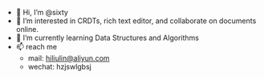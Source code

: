- 👋 Hi, I’m @sixty
- 👀 I’m interested in CRDTs, rich text editor, and collaborate on documents online.
- 🌱 I’m currently learning Data Structures and Algorithms
- 📫 reach me
  - mail: hiliulin@aliyun.com
  - wechat: hzjswlgbsj

<!---
hzjswlgbsj/hzjswlgbsj is a ✨ special ✨ repository because its `README.md` (this file) appears on your GitHub profile.
You can click the Preview link to take a look at your changes.
--->
